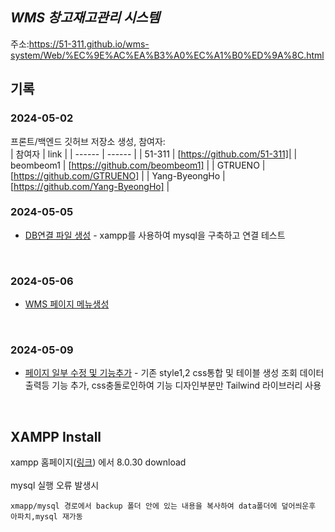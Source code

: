 ## _WMS 창고재고관리 시스템_
주소:https://51-311.github.io/wms-system/Web/%EC%9E%AC%EA%B3%A0%EC%A1%B0%ED%9A%8C.html

## 기록
### 2024-05-02
프론트/백엔드 깃허브 저장소 생성, 참여자:<br/>
| 참여자 | link |
| ------ | ------ |
| 51-311 | [https://github.com/51-311]|
| beombeom1 | [https://github.com/beombeom1] |
| GTRUENO | [https://github.com/GTRUENO] |
| Yang-ByeongHo | [https://github.com/Yang-ByeongHo] |
<br/>
   
### 2024-05-05
- [DB연결 파일 생성](https://github.com/51-311/wms-system/tree/main/DB) - xampp를 사용하여 mysql을 구축하고 연결 테스트

<br/>

### 2024-05-06
- [WMS 페이지 메뉴생성](https://github.com/51-311/wms-system/commit/67587354a2d3c2302e6c17ccf2b86dfc998e8ac3)

<br/>

### 2024-05-09
- [페이지 일부 수정 및 기능추가](https://github.com/51-311/wms-system/commit/75a795ef045044e97c7b925dca3452dd726cc79e) - 기존 style1,2 css통합 및 테이블 생성 조회 데이터 출력등 기능 추가, css충돌로인하여 기능 디자인부분만 Tailwind 라이브러리 사용

<br/>

## XAMPP Install
xampp 홈페이지([링크](https://www.apachefriends.org/download.html)) 에서 8.0.30 download<br/>
<br/>
mysql 실행 오류 발생시
```
xmapp/mysql 경로에서 backup 폴더 안에 있는 내용을 복사하여 data폴더에 덮어씌운후 아파치,mysql 재가동
```

